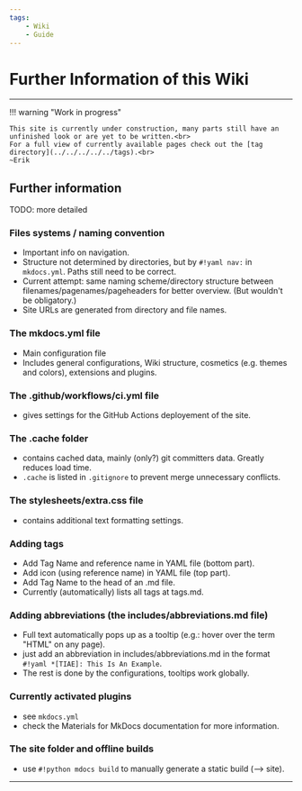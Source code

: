 ```yaml
---
tags:
    - Wiki
    - Guide
---
```


# Further Information of this Wiki

---

!!! warning "Work in progress"

    This site is currently under construction, many parts still have an unfinished look or are yet to be written.<br>
    For a full view of currently available pages check out the [tag directory](../../../../../tags).<br>
    ~Erik



## Further information

TODO: more detailed

### Files systems / naming convention
- Important info on navigation.
- Structure not determined by directories, but by `#!yaml nav:` in `mkdocs.yml`. Paths still need to be correct.
- Current attempt: same naming scheme/directory structure between filenames/pagenames/pageheaders for better overview. (But wouldn't be obligatory.)
- Site URLs are generated from directory and file names.

### The mkdocs.yml file
- Main configuration file
- Includes general configurations, Wiki structure, cosmetics (e.g. themes and colors), extensions and plugins.


### The .github/workflows/ci.yml file
- gives settings for the GitHub Actions deployement of the site.

### The .cache folder
- contains cached data, mainly (only?) git committers data. Greatly reduces load time.
- `.cache` is listed in `.gitignore` to prevent merge unnecessary conflicts.

### The stylesheets/extra.css file
- contains additional text formatting settings.

### Adding tags
- Add Tag Name and reference name in YAML file (bottom part).
- Add icon (using reference name) in YAML file (top part).
- Add Tag Name to the head of an .md file.
- Currently (automatically) lists all tags at tags.md.

### Adding abbreviations (the includes/abbreviations.md file)
- Full text automatically pops up as a tooltip (e.g.: hover over the term "HTML" on any page).
- just add an abbreviation in includes/abbreviations.md in the format `#!yaml *[TIAE]: This Is An Example`.
- The rest is done by the configurations, tooltips work globally.


### Currently activated plugins
- see `mkdocs.yml`
- check the Materials for MkDocs documentation for more information.

### The site folder and offline builds
- use `#!python mdocs build` to manually generate a static build (--> site).

---
